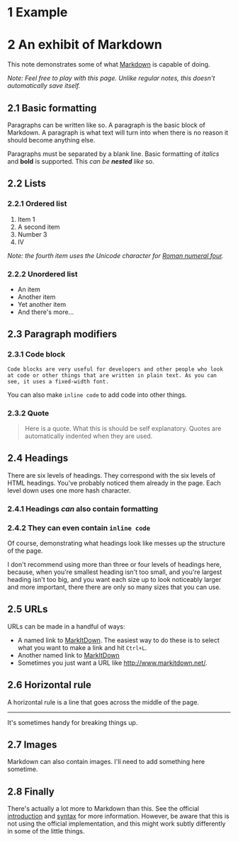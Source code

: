 # 1 Example
# 2 An exhibit of Markdown

This note demonstrates some of what [Markdown][1] is capable of doing.

*Note: Feel free to play with this page. Unlike regular notes, this doesn't automatically save itself.*

## 2.1 Basic formatting

Paragraphs can be written like so. A paragraph is the basic block of Markdown. A paragraph is what text will turn into when there is no reason it should become anything else.

Paragraphs must be separated by a blank line. Basic formatting of *italics* and **bold** is supported. This *can be **nested** like* so.

## 2.2 Lists

### 2.2.1 Ordered list

1. Item 1
2. A second item
3. Number 3
4. Ⅳ

*Note: the fourth item uses the Unicode character for [Roman numeral four][2].*

### 2.2.2 Unordered list

* An item
* Another item
* Yet another item
* And there's more...

## 2.3 Paragraph modifiers

### 2.3.1 Code block

    Code blocks are very useful for developers and other people who look at code or other things that are written in plain text. As you can see, it uses a fixed-width font.

You can also make `inline code` to add code into other things.

### 2.3.2 Quote

> Here is a quote. What this is should be self explanatory. Quotes are automatically indented when they are used.

## 2.4 Headings

There are six levels of headings. They correspond with the six levels of HTML headings. You've probably noticed them already in the page. Each level down uses one more hash character.

### 2.4.1 Headings *can* also contain **formatting**

### 2.4.2 They can even contain `inline code`

Of course, demonstrating what headings look like messes up the structure of the page.

I don't recommend using more than three or four levels of headings here, because, when you're smallest heading isn't too small, and you're largest heading isn't too big, and you want each size up to look noticeably larger and more important, there there are only so many sizes that you can use.

## 2.5 URLs

URLs can be made in a handful of ways:

* A named link to [MarkItDown][3]. The easiest way to do these is to select what you want to make a link and hit `Ctrl+L`.
* Another named link to [MarkItDown](http://www.markitdown.net/)
* Sometimes you just want a URL like <http://www.markitdown.net/>.

## 2.6 Horizontal rule

A horizontal rule is a line that goes across the middle of the page.

---

It's sometimes handy for breaking things up.

## 2.7 Images

Markdown can also contain images. I'll need to add something here sometime.

## 2.8 Finally

There's actually a lot more to Markdown than this. See the official [introduction][4] and [syntax][5] for more information. However, be aware that this is not using the official implementation, and this might work subtly differently in some of the little things.


  [1]: http://daringfireball.net/projects/markdown/
  [2]: http://www.fileformat.info/info/unicode/char/2163/index.htm
  [3]: http://www.markitdown.net/
  [4]: http://daringfireball.net/projects/markdown/basics
  [5]: http://daringfireball.net/projects/markdown/syntax

